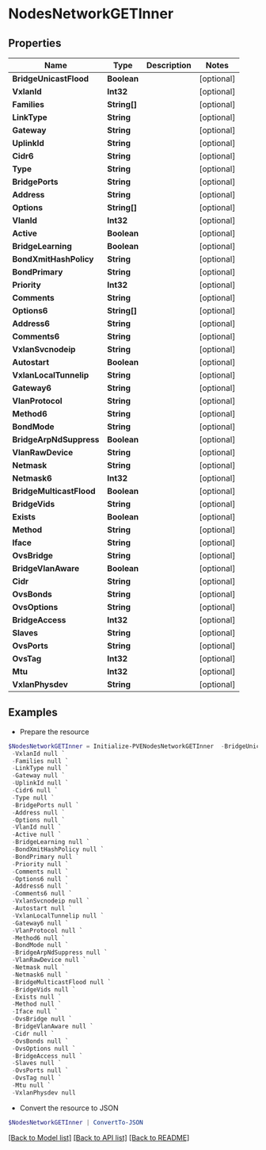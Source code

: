 # NodesNetworkGETInner
## Properties

Name | Type | Description | Notes
------------ | ------------- | ------------- | -------------
**BridgeUnicastFlood** | **Boolean** |  | [optional] 
**VxlanId** | **Int32** |  | [optional] 
**Families** | **String[]** |  | [optional] 
**LinkType** | **String** |  | [optional] 
**Gateway** | **String** |  | [optional] 
**UplinkId** | **String** |  | [optional] 
**Cidr6** | **String** |  | [optional] 
**Type** | **String** |  | [optional] 
**BridgePorts** | **String** |  | [optional] 
**Address** | **String** |  | [optional] 
**Options** | **String[]** |  | [optional] 
**VlanId** | **Int32** |  | [optional] 
**Active** | **Boolean** |  | [optional] 
**BridgeLearning** | **Boolean** |  | [optional] 
**BondXmitHashPolicy** | **String** |  | [optional] 
**BondPrimary** | **String** |  | [optional] 
**Priority** | **Int32** |  | [optional] 
**Comments** | **String** |  | [optional] 
**Options6** | **String[]** |  | [optional] 
**Address6** | **String** |  | [optional] 
**Comments6** | **String** |  | [optional] 
**VxlanSvcnodeip** | **String** |  | [optional] 
**Autostart** | **Boolean** |  | [optional] 
**VxlanLocalTunnelip** | **String** |  | [optional] 
**Gateway6** | **String** |  | [optional] 
**VlanProtocol** | **String** |  | [optional] 
**Method6** | **String** |  | [optional] 
**BondMode** | **String** |  | [optional] 
**BridgeArpNdSuppress** | **Boolean** |  | [optional] 
**VlanRawDevice** | **String** |  | [optional] 
**Netmask** | **String** |  | [optional] 
**Netmask6** | **Int32** |  | [optional] 
**BridgeMulticastFlood** | **Boolean** |  | [optional] 
**BridgeVids** | **String** |  | [optional] 
**Exists** | **Boolean** |  | [optional] 
**Method** | **String** |  | [optional] 
**Iface** | **String** |  | [optional] 
**OvsBridge** | **String** |  | [optional] 
**BridgeVlanAware** | **Boolean** |  | [optional] 
**Cidr** | **String** |  | [optional] 
**OvsBonds** | **String** |  | [optional] 
**OvsOptions** | **String** |  | [optional] 
**BridgeAccess** | **Int32** |  | [optional] 
**Slaves** | **String** |  | [optional] 
**OvsPorts** | **String** |  | [optional] 
**OvsTag** | **Int32** |  | [optional] 
**Mtu** | **Int32** |  | [optional] 
**VxlanPhysdev** | **String** |  | [optional] 

## Examples

- Prepare the resource
```powershell
$NodesNetworkGETInner = Initialize-PVENodesNetworkGETInner  -BridgeUnicastFlood null `
 -VxlanId null `
 -Families null `
 -LinkType null `
 -Gateway null `
 -UplinkId null `
 -Cidr6 null `
 -Type null `
 -BridgePorts null `
 -Address null `
 -Options null `
 -VlanId null `
 -Active null `
 -BridgeLearning null `
 -BondXmitHashPolicy null `
 -BondPrimary null `
 -Priority null `
 -Comments null `
 -Options6 null `
 -Address6 null `
 -Comments6 null `
 -VxlanSvcnodeip null `
 -Autostart null `
 -VxlanLocalTunnelip null `
 -Gateway6 null `
 -VlanProtocol null `
 -Method6 null `
 -BondMode null `
 -BridgeArpNdSuppress null `
 -VlanRawDevice null `
 -Netmask null `
 -Netmask6 null `
 -BridgeMulticastFlood null `
 -BridgeVids null `
 -Exists null `
 -Method null `
 -Iface null `
 -OvsBridge null `
 -BridgeVlanAware null `
 -Cidr null `
 -OvsBonds null `
 -OvsOptions null `
 -BridgeAccess null `
 -Slaves null `
 -OvsPorts null `
 -OvsTag null `
 -Mtu null `
 -VxlanPhysdev null
```

- Convert the resource to JSON
```powershell
$NodesNetworkGETInner | ConvertTo-JSON
```

[[Back to Model list]](../README.md#documentation-for-models) [[Back to API list]](../README.md#documentation-for-api-endpoints) [[Back to README]](../README.md)

